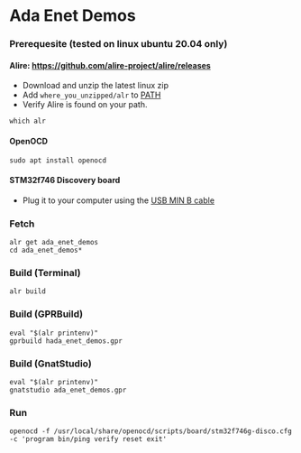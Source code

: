 # Ada Enet Demos 

### Prerequesite (tested on linux ubuntu 20.04 only)

#### Alire: https://github.com/alire-project/alire/releases
- Download and unzip the latest linux zip
- Add `where_you_unzipped/alr` to [PATH](https://phoenixnap.com/kb/linux-add-to-path)  
- Verify Alire is found on your path. 
```console   
which alr
```

#### OpenOCD
```console
sudo apt install openocd
```

#### STM32f746 Discovery board
- Plug it to your computer using the [USB MIN B cable](https://www.reviewgeek.com/53587/usb-explained-all-the-different-types-and-what-theyre-used-for/)


### Fetch 
```console
alr get ada_enet_demos
cd ada_enet_demos*
```  

### Build (Terminal)
```console
alr build
```

### Build (GPRBuild)
```console
eval "$(alr printenv)"
gprbuild hada_enet_demos.gpr
```

### Build (GnatStudio)
```console
eval "$(alr printenv)"
gnatstudio ada_enet_demos.gpr
```

### Run

```console
openocd -f /usr/local/share/openocd/scripts/board/stm32f746g-disco.cfg -c 'program bin/ping verify reset exit'
```    
